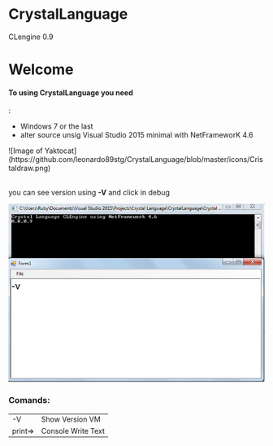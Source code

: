 # CrystalLanguage
CLengine 0.9
<h1>Welcome </h1>
<h4> To using    CrystalLanguage you need</h4>:
<ul>
 <li>Windows  7 or  the last</li>
  <li>alter source  unsig Visual Studio 2015 minimal with NetFrameworK 4.6</li>
 
 
  
 </ul>
![Image of Yaktocat](https://github.com/leonardo89stg/CrystalLanguage/blob/master/icons/Cristaldraw.png)<br><br>
<p> you can  see version  using  <strong>-V</strong>  and click in debug </p>
 
 ![Image of Yaktocat](https://github.com/leonardo89stg/CrystalLanguage/blob/master/icons/splash.png)
 <h3>Comands:</h3>
 
 
<table>
<tr>
 <td>-V</td> <td>Show Version  VM</td>
 </tr>
<tr>
 <td>print=></td> <td>Console Write Text</td>
 </tr>
</table>
  
